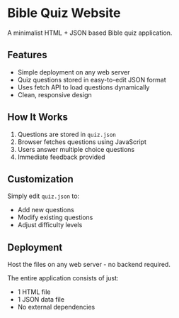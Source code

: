 # Bible Quiz Website

A minimalist HTML + JSON based Bible quiz application. 

## Features
- Simple deployment on any web server
- Quiz questions stored in easy-to-edit JSON format
- Uses fetch API to load questions dynamically
- Clean, responsive design

## How It Works
1. Questions are stored in `quiz.json`
2. Browser fetches questions using JavaScript
3. Users answer multiple choice questions
4. Immediate feedback provided

## Customization
Simply edit `quiz.json` to:
- Add new questions
- Modify existing questions
- Adjust difficulty levels

## Deployment
Host the files on any web server - no backend required.

The entire application consists of just:
- 1 HTML file
- 1 JSON data file
- No external dependencies
